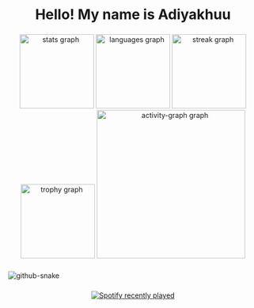 <h1 align="center">Hello! My name is Adiyakhuu</h1>

###

<div align="center">
  <img src="https://github-readme-stats.vercel.app/api?username=adiyakhuu1&hide_title=true&hide_rank=false&show_icons=true&include_all_commits=true&count_private=true&disable_animations=false&theme=tokyonight&locale=en&hide_border=true&order=1" height="150" alt="stats graph"  />
  <img src="https://github-readme-stats.vercel.app/api/top-langs?username=adiyakhuu1&locale=en&hide_title=false&layout=compact&card_width=320&langs_count=5&theme=tokyonight&hide_border=true&order=2" height="150" alt="languages graph"  />
  <img src="https://streak-stats.demolab.com?user=adiyakhuu1&locale=en&mode=daily&theme=tokyonight&hide_border=true&border_radius=5&order=3" height="150" alt="streak graph"  />
  <img src="https://github-profile-trophy.vercel.app?username=adiyakhuu1&theme=tokyonight&column=-1&row=1&margin-w=8&margin-h=8&no-bg=true&no-frame=true&order=4" height="150" alt="trophy graph"  />
  <img src="https://github-readme-activity-graph.vercel.app/graph?username=adiyakhuu1&radius=16&theme=tokyo-night&area=true&order=5&hide_border=true" height="300" alt="activity-graph graph"  />
</div>

###

<picture>
  <source media="(prefers-color-scheme: dark)" srcset="github-snake-dark.svg" />
  <source media="(prefers-color-scheme: light)" srcset="github-snake.svg" />
  <img alt="github-snake" src="github-snake.svg" />
</picture>

###

<div align="center">
  <a href="https://open.spotify.com/user/31cfrjyyiqmqigiyqkkpwqtbpcz4">
    <img src="https://spotify-recently-played-readme.vercel.app/api?user=31cfrjyyiqmqigiyqkkpwqtbpcz4&count=5&unique=false" alt="Spotify recently played"  />
  </a>
</div>

###
